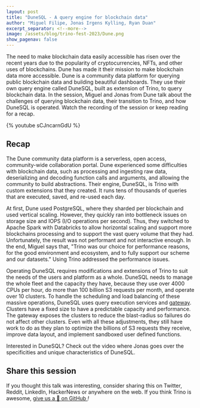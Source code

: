 ```yaml
---
layout: post
title: "DuneSQL - A query engine for blockchain data"
author: "Miguel Filipe, Jonas Irgens Kylling, Ryan Duan"
excerpt_separator: <!--more-->
image: /assets/blog/trino-fest-2023/Dune.png
show_pagenav: false
---
```


The need to make blockchain data easily accessible has risen over the recent
years due to the popularity of cryptocurrencies, NFTs, and other uses of
blockchains. Dune has made it their mission to make blockchain data more
accessible. Dune is a community data platform for querying public blockchain
data and building beautiful dashboards. They use their own query engine called
DuneSQL, built as extension of Trino, to query blockchain data. In the session,
Miguel and Jonas from Dune talk about the challenges of querying blockchain
data, their transition to Trino, and how DuneSQL is operated. Watch the
recording of the session or keep reading for a recap.

<!--more-->

{% youtube sCJncarnGdU %}

## Recap

The Dune community data platform is a serverless, open access, community-wide
collaboration portal. Dune experienced some difficulties with blockchain data,
such as processing and ingesting raw data, deserializing and decoding function
calls and arguments, and allowing the community to build abstractions. Their
engine, DuneSQL, is Trino with custom extensions that they created. It runs tens
of thousands of queries that are executed, saved, and re-used each day.

At first, Dune used PostgreSQL, where they sharded per blockchain and used
vertical scaling. However, they quickly ran into bottleneck issues on storage
size and IOPS (I/O operations per second). Thus, they switched to Apache Spark
with Databricks to allow horizontal scaling and support more blockchains
processing and to support the vast query volume that they had. Unfortunately,
the result was not performant and not interactive enough. In the end, Miguel
says that, "Trino was our choice for performance reasons, for the good
environment and ecosystem, and to fully support our scheme and our datasets."
Using Trino addressed the performance issues.

Operating DuneSQL requires modifications and extensions of Trino to suit the
needs of the users and platform as a whole. DuneSQL needs to manage the whole
fleet and the capacity they have, because they use over 4000 CPUs per hour, do
more than 100 billion S3 requests per month, and operate over 10 clusters. To
handle the scheduling and load balancing of these massive operations, DuneSQL
uses query execution services and
[gateway](https://github.com/lyft/presto-gateway). Clusters have a fixed size to
have a predictable capacity and performance. The gateway exposes the clusters to
reduce the blast-radius so failures do not affect other clusters. Even with all
these adjustments, they still have work to do as they plan to optimize the
billions of S3 requests they receive, improve data layout, and implement
sandboxed user defined functions.

Interested in DuneSQL? Check out the video where Jonas goes over the
specificities and unique characteristics of DuneSQL.

## Share this session

If you thought this talk was interesting, consider sharing this on Twitter,
Reddit, LinkedIn, HackerNews or anywhere on the web. If you think Trino is awesome,
[give us a 🌟 on GitHub <i class="fab fa-github"/>](https://github.com/trinodb/trino)!